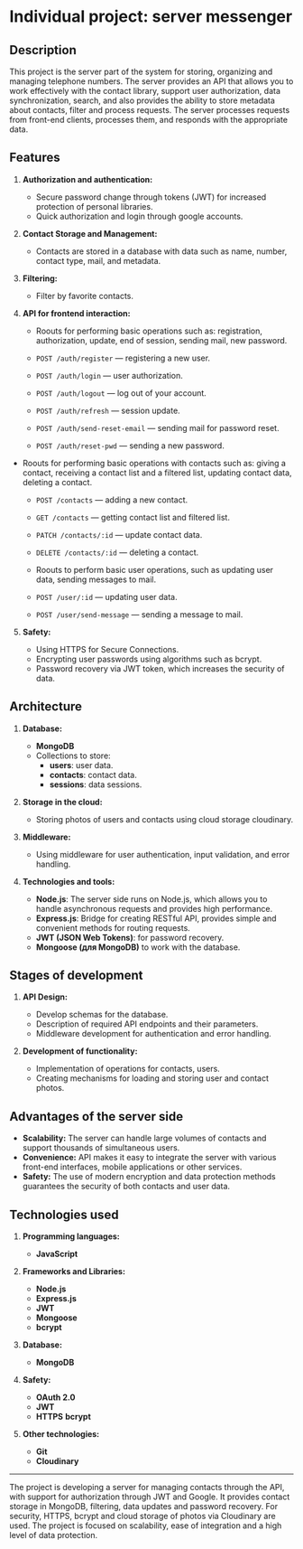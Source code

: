 # Individual project: server messenger

## Description

This project is the server part of the system for storing, organizing and managing telephone numbers. The server provides an API that allows you to work effectively with the contact library, support user authorization, data synchronization, search, and also provides the ability to store metadata about contacts, filter and process requests. The server processes requests from front-end clients, processes them, and responds with the appropriate data.

## Features

1. **Authorization and authentication:**

   - Secure password change through tokens (JWT) for increased protection of personal libraries.
   - Quick authorization and login through google accounts.

2. **Contact Storage and Management:**

   - Contacts are stored in a database with data such as name, number, contact type, mail, and metadata.

3. **Filtering:**

   - Filter by favorite contacts.

4. **API for frontend interaction:**

   - Roouts for performing basic operations such as: registration, authorization, update, end of session, sending mail, new password.

   - `POST /auth/register` — registering a new user.
   - `POST /auth/login` — user authorization.
   - `POST /auth/logout` — log out of your account.
   - `POST /auth/refresh` — session update.
   - `POST /auth/send-reset-email` — sending mail for password reset.
   - `POST /auth/reset-pwd` — sending a new password.

- Roouts for performing basic operations with contacts such as: giving a contact, receiving a contact list and a filtered list, updating contact data, deleting a contact.

  - `POST /contacts` — adding a new contact.
  - `GET /contacts` — getting contact list and filtered list.
  - `PATСH /contacts/:id` — update contact data.
  - `DELETE /contacts/:id` — deleting a contact.

  - Roouts to perform basic user operations, such as updating user data, sending messages to mail.

  - `POST /user/:id` — updating user data.
  - `POST /user/send-message` — sending a message to mail.

5. **Safety:**

   - Using HTTPS for Secure Connections.
   - Encrypting user passwords using algorithms such as bcrypt.
   - Password recovery via JWT token, which increases the security of data.

## Architecture

1. **Database:**

   - **MongoDB**
   - Collections to store:
     - **users**: user data.
     - **contacts**: contact data.
     - **sessions**: data sessions.

2. **Storage in the cloud:**

   - Storing photos of users and contacts using cloud storage сloudinary.

3. **Middleware:**

   - Using middleware for user authentication, input validation, and error handling.

4. **Technologies and tools:**
   - **Node.js**: The server side runs on Node.js, which allows you to handle asynchronous requests and provides high performance.
   - **Express.js**: Bridge for creating RESTful API, provides simple and convenient methods for routing requests.
   - **JWT (JSON Web Tokens)**: for password recovery.
   - **Mongoose (для MongoDB)** to work with the database.

## Stages of development

1. **API Design:**

   - Develop schemas for the database.
   - Description of required API endpoints and their parameters.
   - Middleware development for authentication and error handling.

2. **Development of functionality:**
   - Implementation of operations for contacts, users.
   - Creating mechanisms for loading and storing user and contact photos.

## Advantages of the server side

- **Scalability:** The server can handle large volumes of contacts and support thousands of simultaneous users.
- **Convenience:** API makes it easy to integrate the server with various front-end interfaces, mobile applications or other services.
- **Safety:** The use of modern encryption and data protection methods guarantees the security of both contacts and user data.

## Technologies used

1. **Programming languages:**

   - **JavaScript**

2. **Frameworks and Libraries:**

   - **Node.js**
   - **Express.js**
   - **JWT**
   - **Mongoose**
   - **bcrypt**

3. **Database:**

   - **MongoDB**

4. **Safety:**

   - **OAuth 2.0**
   - **JWT**
   - **HTTPS**
     **bcrypt**

5. **Other technologies:**
   - **Git**
   - **Cloudinary**

---

The project is developing a server for managing contacts through the API, with support for authorization through JWT and Google. It provides contact storage in MongoDB, filtering, data updates and password recovery. For security, HTTPS, bcrypt and cloud storage of photos via Cloudinary are used. The project is focused on scalability, ease of integration and a high level of data protection.
